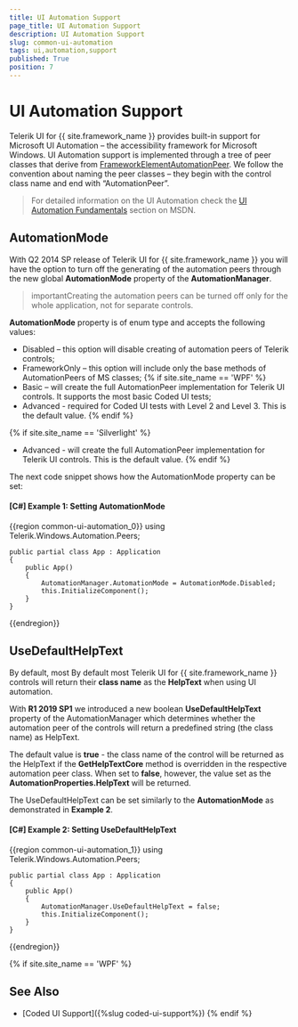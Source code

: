 ```yaml
---
title: UI Automation Support
page_title: UI Automation Support
description: UI Automation Support
slug: common-ui-automation
tags: ui,automation,support
published: True
position: 7
---
```


# UI Automation Support

Telerik UI for {{ site.framework_name }} provides built-in support for Microsoft UI Automation – the accessibility framework for Microsoft Windows. UI Automation support is implemented through a tree of peer classes that derive from [FrameworkElementAutomationPeer](http://msdn.microsoft.com/en-us/library/ms615720). We follow the convention about naming the peer classes – they begin with the control class name and end with “AutomationPeer”.
      
>For detailed information on the UI Automation check the [UI Automation Fundamentals](http://msdn.microsoft.com/en-us/library/ms753107%28v=vs.110%29.aspx) section on MSDN.

## AutomationMode

With Q2 2014 SP release of Telerik UI for {{ site.framework_name }} you will have the option to turn off the generating of the automation peers through the new global __AutomationMode__ property of the __AutomationManager__.

>importantCreating the automation peers can be turned off only for the whole application, not for separate controls.

__AutomationMode__ property is of enum type and accepts the following values:

* Disabled – this option will disable creating of automation peers of Telerik controls;
* FrameworkOnly – this option will include only the base methods of AutomationPeers of MS classes;
{% if site.site_name == 'WPF' %}
* Basic – will create the full AutomationPeer implementation for Telerik UI controls. It supports the most basic Coded UI tests;
* Advanced - required for Coded UI tests with Level 2 and Level 3. This is the default value. 
{% endif %}

{% if site.site_name == 'Silverlight' %}
* Advanced - will create the full AutomationPeer implementation for Telerik UI controls. This is the default value.
{% endif %}

The next code snippet shows how the AutomationMode property can be set:

#### __[C#] Example 1: Setting AutomationMode__

{{region common-ui-automation_0}}
	using Telerik.Windows.Automation.Peers; 
	
	public partial class App : Application
	{
	    public App()
	    {
	        AutomationManager.AutomationMode = AutomationMode.Disabled;
	        this.InitializeComponent();
	    }
	}
{{endregion}}

## UseDefaultHelpText

By default, most By default most Telerik UI for {{ site.framework_name }} controls will return their **class name** as the **HelpText** when using UI automation.

With **R1 2019 SP1** we introduced a new boolean **UseDefaultHelpText** property of the AutomationManager which determines whether the automation peer of the controls will return a predefined string (the class name) as HelpText.

The default value is **true** - the class name of the control will be returned as the HelpText if the **GetHelpTextCore** method is overridden in the respective automation peer class. When set to **false**, however, the value set as the **AutomationProperties.HelpText** will be returned.

The UseDefaultHelpText can be set similarly to the **AutomationMode** as demonstrated in **Example 2**.

#### __[C#] Example 2: Setting UseDefaultHelpText__

{{region common-ui-automation_1}}
	using Telerik.Windows.Automation.Peers; 
	
	public partial class App : Application
	{
	    public App()
	    {
	        AutomationManager.UseDefaultHelpText = false;
	        this.InitializeComponent();
	    }
	}
{{endregion}}

{% if site.site_name == 'WPF' %} 
## See Also
 
* [Coded UI Support]({%slug coded-ui-support%})
{% endif %}
